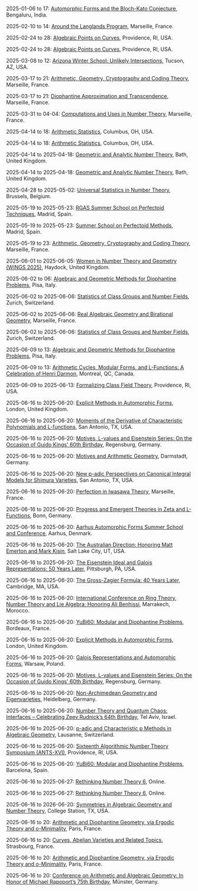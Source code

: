 2025-01-06 to 17: [Automorphic Forms and the Bloch-Kato Conjecture](https://www.icts.res.in/program/afbkc2025 "The workshop explores automorphic forms and the Bloch-Kato conjecture, focusing on number theory. Topics include L-functions, Galois representations, and modular forms. Discussions cover applications in theoretical physics, emphasizing connections to quantum field theory and string theory."), Bengaluru, India.

2025-02-10 to 14: [Around the Langlands Program](https://conferences.cirm-math.fr/3498.html "The workshop explores the Langlands program, focusing on automorphic forms and Galois representations. Topics include L-functions, modular forms, and arithmetic geometry. Discussions cover applications in theoretical physics and cryptography, emphasizing connections between number theory and representation theory."), Marseille, France.

2025-02-24 to 28: [Algebraic Points on Curves](https://icerm.brown.edu/program/topical_workshop/tw-25-apc "The workshop explores algebraic points on curves, focusing on arithmetic geometry. Topics include rational points, elliptic curves, and Diophantine equations. Discussions cover applications in quantum field theory and cryptography, emphasizing mathematical structures in physical systems."), Providence, RI, USA.

2025-02-24 to 28: [Algebraic Points on Curves](https://icerm.brown.edu/program/semester_program_workshop/sp-s25-wk1/ "The workshop focuses on algebraic points on curves, exploring arithmetic geometry. Topics include rational points, elliptic curves, and Diophantine equations. Discussions cover applications in quantum field theory and cryptography, emphasizing mathematical structures in physical systems."), Providence, RI, USA.

2025-03-08 to 12: [Arizona Winter School: Unlikely Intersections](https://swc.math.arizona.edu/aws/2025/ "The winter school explores unlikely intersections in arithmetic geometry, focusing on Diophantine problems. Topics include rational points, algebraic cycles, and intersection theory. Lectures cover applications in quantum field theory and number theory, emphasizing geometric methods."), Tucson, AZ, USA.

2025-03-17 to 21: [Arithmetic, Geometry, Cryptography and Coding Theory](https://conferences.cirm-math.fr/2835.html "The workshop explores arithmetic geometry, cryptography, and coding theory. Topics include finite fields, elliptic curves, and error-correcting codes. Discussions cover applications in quantum cryptography and theoretical physics, emphasizing mathematical structures for secure systems."), Marseille, France.

2025-03-17 to 21: [Diophantine Approximation and Transcendence](https://conferences.cirm-math.fr/2836.html "The workshop explores Diophantine approximation and transcendence in number theory, focusing on applications. Topics include irrationality measures, Diophantine equations, and transcendental numbers. Discussions cover applications to quantum field theory and theoretical physics."), Marseille, France.

2025-03-31 to 04-04: [Computations and Uses in Number Theory](https://conferences.cirm-math.fr/2834.html "The workshop explores computational methods in number theory, focusing on applications. Topics include prime factorization, L-functions, and Diophantine equations. Discussions cover applications in cryptography and theoretical physics, emphasizing efficient algorithms for arithmetic problems."), Marseille, France.

2025-04-14 to 18: [Arithmetic Statistics](https://people.math.osu.edu/cueto.5/RTG/rtg25/RTGConference25.html "The conference explores arithmetic statistics, focusing on statistical methods in number theory. Topics include distribution of primes, L-functions, and random matrix theory. Discussions cover applications in quantum chaos and theoretical physics, emphasizing statistical approaches to arithmetic."), Columbus, OH, USA.

2025-04-14 to 18: [Arithmetic Statistics](https://math.osu.edu/arithmetic-statistics-2025 "The conference explores arithmetic statistics, focusing on statistical methods in number theory. Topics include distribution of primes, L-functions, and random matrix theory. Discussions cover applications in quantum chaos and theoretical physics, emphasizing statistical approaches to arithmetic."), Columbus, OH, USA.

2025-04-14 to 2025-04-18: [Geometric and Analytic Number Theory](https://sites.google.com/view/gant-bath/home "The conference explores geometric and analytic number theory, focusing on arithmetic applications. Topics include modular forms, L-functions, and Diophantine geometry. Discussions cover connections to quantum mechanics and cryptographic systems, emphasizing number-theoretic methods."), Bath, United Kingdom.

2025-04-14 to 2025-04-18: [Geometric and Analytic Number Theory](https://www.bath.ac.uk/gant-2025 "The conference explores geometric and analytic number theory, focusing on interdisciplinary approaches. Topics include L-functions, elliptic curves, and analytic methods. Discussions cover applications in quantum chaos and cryptography, emphasizing mathematical structures in physics."), Bath, United Kingdom.

2025-04-28 to 2025-05-02: [Universal Statistics in Number Theory](https://www.crmath.eu/en/2025/04/23/call-for-applications-visitor-number-theory/ "The workshop investigates statistical patterns in number theory, emphasizing universal distributions. Topics include L-function zeros, random matrix theory, and arithmetic statistics. Discussions explore applications in quantum chaos and cryptographic systems, advancing number-theoretic insights."), Brussels, Belgium.

2025-05-19 to 2025-05-23: [RGAS Summer School on Perfectoid Techniques](https://sites.google.com/bcamath.org/lacristalera/home "The summer school trains researchers in perfectoid techniques, focusing on arithmetic geometry. Topics include perfectoid spaces, p-adic Hodge theory, and Shimura varieties. Lectures cover applications in string theory and number theory, emphasizing p-adic methods."), Madrid, Spain.

2025-05-19 to 2025-05-23: [Summer School on Perfectoid Methods](https://www.uam.es/summer-school-perfectoid-methods/ "The summer school focuses on perfectoid methods in arithmetic geometry. Topics include perfectoid spaces, p-adic geometry, and Hodge theory. Lectures cover applications in number theory and quantum physics, emphasizing advanced p-adic techniques."), Madrid, Spain.

2025-05-19 to 23: [Arithmetic, Geometry, Cryptography and Coding Theory](https://conferences.cirm-math.fr/3343.html "The conference explores arithmetic geometry, cryptography, and coding theory. Topics include elliptic curves, error-correcting codes, and cryptographic protocols. Discussions cover applications in secure communication and quantum computing, emphasizing mathematical foundations for physical systems."), Marseille, France.

2025-06-01 to 2025-06-05: [Women in Number Theory and Geometry (WINGS 2025)](https://www.mercurehaydock.co.uk/wings-2025/ "WINGS 2025 supports women in number theory and geometry research. Topics include elliptic curves, moduli spaces, and arithmetic geometry. Discussions explore applications in string theory and cryptography, advancing interdisciplinary mathematical insights."), Haydock, United Kingdom.

2025-06-02 to 06: [Algebraic and Geometric Methods for Diophantine Problems](https://www.unipi.it/diophantine-2025 "The workshop explores algebraic and geometric approaches to Diophantine problems, focusing on number theory. Topics include elliptic curves, Diophantine approximations, and arithmetic geometry. Discussions cover applications in theoretical physics and cryptography, emphasizing algebraic structures."), Pisa, Italy.

2025-06-02 to 2025-06-06: [Statistics of Class Groups and Number Fields](https://eth-its.ethz.ch/activities/Arithmetic-statistics.html "The workshop investigates statistical aspects of class groups and number fields, with applications in physics. Topics include ideal class distributions, L-functions, and probabilistic models. Discussions explore implications for quantum mechanics and number theory."), Zurich, Switzerland.

2025-06-02 to 2025-06-06: [Real Algebraic Geometry and Birational Geometry](https://conferences.cirm-math.fr/2877.html "The conference explores real algebraic and birational geometry, focusing on real varieties and birational maps. Topics include real singularities, Nash blow-ups, and Diophantine approximations. Discussions cover applications in string theory and arithmetic geometry, emphasizing geometric structures."), Marseille, France.

2025-06-02 to 2025-06-06: [Statistics of Class Groups and Number Fields](https://math.ethz.ch/fim/conferences/statistics-2025.html "The conference explores statistical properties of class groups and number fields, focusing on arithmetic applications. Topics include Cohen-Lenstra heuristics, ideal distributions, and random matrices. Discussions cover connections to quantum chaos and cryptography."), Zurich, Switzerland.

2025-06-09 to 13: [Algebraic and Geometric Methods for Diophantine Problems](http://ricerca.mat.uniroma3.it/users/aturchet/Pisa25/index.html "The conference explores algebraic and geometric methods for Diophantine problems, focusing on number theory. Topics include Diophantine equations, algebraic curves, and arithmetic geometry. Discussions cover applications in cryptography and theoretical physics, emphasizing mathematical structures."), Pisa, Italy.

2025-06-09 to 13: [Arithmetic Cycles, Modular Forms, and L-Functions: A Celebration of Henri Darmon](https://www.eventcreate.com/e/darmonfest "The conference celebrates Henri Darmon’s contributions to number theory, focusing on arithmetic cycles, modular forms, and L-functions. Topics include p-adic L-functions, elliptic curves, and Diophantine geometry. Discussions cover applications in quantum mechanics and cryptography."), Montreal, QC, Canada.

2025-06-09 to 2025-06-13: [Formalizing Class Field Theory](https://www.claymath.org/events/formalizing-class-field-theory/ "The workshop focuses on formalizing class field theory, exploring number theory. Topics include Galois cohomology, abelian extensions, and L-functions. Discussions cover applications in quantum field theory and cryptography, emphasizing formal mathematical structures."), Providence, RI, USA.

2025-06-16 to 2025-06-20: [Explicit Methods in Automorphic Forms](https://sites.google.com/view/kevinchkwan/home/conference "The conference focuses on explicit methods in automorphic forms, exploring computational number theory. Topics include automorphic L-functions, trace formulas, and modular forms. Discussions cover applications in string theory and quantum mechanics, emphasizing arithmetic computational techniques."), London, United Kingdom.

2025-06-16 to 2025-06-20: [Moments of the Derivative of Characteristic Polynomials and L-functions](https://aimath.org/workshops/upcoming/lprime/ "The workshop explores moments of derivatives of characteristic polynomials and L-functions, focusing on number theory. Topics include random matrix theory, zeta function derivatives, and statistical properties. Discussions cover applications in quantum chaos and arithmetic statistics."), San Antonio, TX, USA.

2025-06-16 to 2025-06-20: [Motives, L-values and Eisenstein Series: On the Occasion of Guido Kings' 60th Birthday](https://l-values-2025.esaga.net/ "Honoring Guido Kings, the conference explores motives, L-values, and Eisenstein series. Topics include motivic cohomology, L-functions, and modular forms. Discussions cover applications in quantum field theory and arithmetic geometry, emphasizing number-theoretic advancements."), Regensburg, Germany.

2025-06-16 to 2025-06-20: [Motives and Arithmetic Geometry](https://www.mathematik.tu-darmstadt.de/algebra/forschung_algebra/konferenzen_und_workshops_ag_algebra/konferenz_2025_.en.jsp "The conference explores motives and arithmetic geometry, focusing on algebraic structures. Topics include motivic cohomology, Galois representations, and L-functions. Discussions cover applications in string theory and quantum field theory, emphasizing arithmetic connections."), Darmstadt, Germany.

2025-06-16 to 2025-06-20: [New p-adic Perspectives on Canonical Integral Models for Shimura Varieties](https://aimath.org/workshops/upcoming/canonicalshimura/ "The workshop explores p-adic perspectives on Shimura varieties, focusing on arithmetic geometry. Topics include canonical integral models, p-adic Hodge theory, and automorphic forms. Discussions cover applications in string theory and number theory, emphasizing p-adic methods."), San Antonio, TX, USA.

2025-06-16 to 2025-06-20: [Perfection in Iwasawa Theory](https://conferences.cirm-math.fr/3419.html "The conference explores Iwasawa theory, focusing on number-theoretic advancements. Topics include p-adic L-functions, Euler systems, and Galois representations. Discussions cover applications in string theory and arithmetic geometry, emphasizing Iwasawa-theoretic methods."), Marseille, France.

2025-06-16 to 2025-06-20: [Progress and Emergent Theories in Zeta and L-Functions](https://www.mpim-bonn.mpg.de/pretzl-2025 "PRETZL explores zeta and L-functions, focusing on number theory and physics. Topics include Riemann zeta function, L-function zeros, and random matrix theory. Discussions cover applications in quantum chaos and string theory, emphasizing arithmetic connections."), Bonn, Germany.

2025-06-16 to 2025-06-20: [Aarhus Automorphic Forms Summer School and Conference](https://conferences.au.dk/aaf1/aaf-conference "The event explores automorphic forms, focusing on number theory and representation theory. Topics include L-functions, modular forms, and harmonic analysis. Discussions cover applications in string theory and cryptography, advancing automorphic form research."), Aarhus, Denmark.

2025-06-16 to 2025-06-20: [The Australian Direction: Honoring Matt Emerton and Mark Kisin](http://math.utah.edu/~howe/australian-direction.html "Honoring Emerton and Kisin, the conference explores number theory and algebraic geometry. Topics include Galois representations, p-adic Hodge theory, and Shimura varieties. Discussions cover applications in quantum field theory and cryptography."), Salt Lake City, UT, USA.

2025-06-16 to 2025-06-20: [The Eisenstein Ideal and Galois Representations: 50 Years Later](https://sites.google.com/pitt.edu/eisenstein2026/ "The conference revisits the Eisenstein ideal, focusing on Galois representations. Topics include modular forms, p-adic L-functions, and arithmetic geometry. Discussions cover applications in string theory and number theory, advancing arithmetic insights."), Pittsburgh, PA, USA.

2025-06-16 to 2025-06-20: [The Gross-Zagier Formula: 40 Years Later](https://math.mit.edu/events/gross-zagier/ "The conference revisits the Gross-Zagier formula, focusing on number theory. Topics include L-functions, Heegner points, and elliptic curves. Discussions cover applications in quantum field theory and arithmetic geometry, advancing number-theoretic insights."), Cambridge, MA, USA.

2025-06-16 to 2025-06-20: [International Conference on Ring Theory, Number Theory and Lie Algebra: Honoring Ali Benhissi](https://icrtntla2025.sciencesconf.org/ "Honoring Ali Benhissi, the conference explores ring theory, number theory, and Lie algebras. Topics include noncommutative rings, Diophantine equations, and Lie symmetries. Discussions cover applications in quantum mechanics and cryptography."), Marrakech, Morocco.

2025-06-16 to 2025-06-20: [YuBi60: Modular and Diophantine Problems](https://yubi60.pages.math.cnrs.fr/ "YuBi60 explores modular and Diophantine problems, focusing on number theory. Topics include modular forms, Diophantine equations, and arithmetic geometry. Discussions cover applications in quantum mechanics and cryptography, advancing theoretical insights."), Bordeaux, France.

2025-06-16 to 2025-06-20: [Explicit Methods in Automorphic Forms](https://www.ucl.ac.uk/maths/explicit-methods-2025 "The workshop explores explicit methods in automorphic forms, focusing on number theory. Topics include L-functions, modular forms, and computational techniques. Discussions cover applications in quantum field theory and cryptography, emphasizing connections between arithmetic and physical systems."), London, United Kingdom.

2025-06-16 to 2025-06-20: [Galois Representations and Automorphic Forms](https://www.impan.pl/en/activities/banach-center/conferences/25-galois "The conference explores Galois representations and automorphic forms, focusing on number theory. Topics include L-functions, modular forms, and Shimura varieties. Discussions cover applications in string theory and quantum mechanics, emphasizing arithmetic connections."), Warsaw, Poland.

2025-06-16 to 2025-06-20: [Motives, L-values and Eisenstein Series: On the Occasion of Guido Kings' 60th Birthday](https://www.uni-regensburg.de/kings-2025 "Celebrating Guido Kings’ 60th birthday, the conference focuses on motives, L-values, and Eisenstein series. Topics include automorphic L-functions, motivic structures, and arithmetic geometry. Discussions cover connections to string theory and cryptography, emphasizing arithmetic insights."), Regensburg, Germany.

2025-06-16 to 2025-06-20: [Non-Archimedean Geometry and Eigenvarieties](https://www.h-its.org/non-archimedean-2025 "The conference explores non-Archimedean geometry and eigenvarieties, focusing on arithmetic geometry. Topics include p-adic analytic spaces, eigenvarieties, and Galois representations. Discussions cover applications in string theory and number theory, emphasizing non-Archimedean methods."), Heidelberg, Germany.

2025-06-16 to 2025-06-20: [Number Theory and Quantum Chaos: Interfaces – Celebrating Zeev Rudnick’s 64th Birthday](http://www.math.tau.ac.il/~barylior/conferences/Rudnick2025/ "Celebrating Zeev Rudnick, the conference explores interfaces between number theory and quantum chaos. Topics include L-functions, random matrix theory, and spectral statistics. Discussions cover applications in quantum mechanics and string theory, emphasizing interdisciplinary connections."), Tel Aviv, Israel.

2025-06-16 to 2025-06-20: [p-adic and Characteristic p Methods in Algebraic Geometry](https://www.epfl.ch/labs/bernoulli-center/p-adic-2025 "The conference explores p-adic and characteristic p methods in algebraic geometry. Topics include p-adic cohomology, Frobenius actions, and arithmetic geometry. Discussions cover applications in string theory and number theory, emphasizing algebraic and arithmetic techniques."), Lausanne, Switzerland.

2025-06-16 to 2025-06-20: [Sixteenth Algorithmic Number Theory Symposium (ANTS-XVI)](https://antsmath.org/ANTS-XVI/ "ANTS-XVI explores algorithmic number theory, focusing on computational methods. Topics include primality testing, elliptic curves, and lattice algorithms. Discussions cover applications in cryptography and quantum computing, emphasizing efficient number-theoretic algorithms."), Providence, RI, USA.

2025-06-16 to 2025-06-20: [YuBi60: Modular and Diophantine Problems](https://www.imub.ub.edu/yubi60/ "The conference addresses modular and Diophantine problems, emphasizing number-theoretic applications. Topics include elliptic curves, L-functions, and modular invariants. Discussions explore connections to string theory and cryptographic protocols, advancing arithmetic research."), Barcelona, Spain.

2025-06-16 to 2025-06-27: [Rethinking Number Theory 6](https://sites.google.com/view/rethinkingnumbertheory/home "The workshop fosters novel number theory research, emphasizing collaboration. Topics include analytic number theory, algebraic structures, and arithmetic combinatorics. Discussions explore connections to quantum mechanics and coding theory, advancing creative number-theoretic approaches."), Online.

2025-06-16 to 2025-06-27: [Rethinking Number Theory 6](https://rethinkingnumbertheory.org/rnt6/ "RNT6 explores innovative approaches to number theory, focusing on collaborative research. Topics include Diophantine equations, modular forms, and combinatorial methods. Discussions cover applications in quantum chaos and cryptographic systems, emphasizing interdisciplinary number-theoretic insights."), Online.

2025-06-16 to 2026-06-20: [Symmetries in Algebraic Geometry and Number Theory](https://people.tamu.edu/~jml/symmetries-texas%203/main.html "The conference explores symmetries in algebraic geometry and number theory, focusing on interdisciplinary applications. Topics include Galois actions, automorphic forms, and mirror symmetry. Discussions cover connections to string theory and quantum field theory."), College Station, TX, USA.

2025-06-16 to 20: [Arithmetic and Diophantine Geometry, via Ergodic Theory and o-Minimality](https://indico.math.cnrs.fr/event/13164/ "The conference, honoring Emmanuel Ullmo, explores arithmetic and Diophantine geometry using ergodic theory and o-minimality. Topics include rational points, dynamical systems, and algebraic curves. Discussions cover applications in number theory and theoretical physics, emphasizing interdisciplinary mathematical approaches."), Paris, France.

2025-06-16 to 20: [Curves, Abelian Varieties and Related Topics](http://emiliano.ambrosi.perso.math.cnrs.fr/Cavaret2page/Cavaret2main.html "The conference explores curves and abelian varieties, focusing on arithmetic geometry. Topics include elliptic curves, Jacobians, and Diophantine geometry. Discussions cover applications in quantum field theory and cryptography, emphasizing algebraic structures in physical systems."), Strasbourg, France.

2025-06-16 to 20: [Arithmetic and Diophantine Geometry, via Ergodic Theory and o-Minimality](https://www.ihes.fr/ullmo-2025 "The conference, honoring Emmanuel Ullmo, explores arithmetic and Diophantine geometry using ergodic theory and o-minimality. Topics include rational points, dynamical systems, and algebraic curves. Discussions cover applications in number theory and theoretical physics, emphasizing interdisciplinary mathematical approaches."), Paris, France.

2025-06-16 to 20: [Conference on Arithmetic and Algebraic Geometry: In Honor of Michael Rapoport’s 75th Birthday](https://www.uni-muenster.de/FB10/reine-mathematik/en/veranstaltungen/rapoport-75 "Honoring Michael Rapoport, the conference explores arithmetic and algebraic geometry. Topics include Shimura varieties, L-functions, and p-adic geometry. Discussions cover applications in string theory and number theory, emphasizing connections between arithmetic and physical systems."), Münster, Germany.

